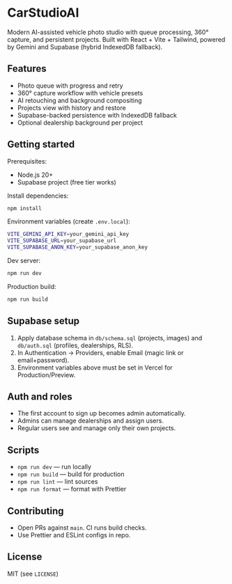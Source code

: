 # CarStudioAI

Modern AI-assisted vehicle photo studio with queue processing, 360° capture, and persistent projects. Built with React + Vite + Tailwind, powered by Gemini and Supabase (hybrid IndexedDB fallback).

## Features

- Photo queue with progress and retry
- 360° capture workflow with vehicle presets
- AI retouching and background compositing
- Projects view with history and restore
- Supabase-backed persistence with IndexedDB fallback
- Optional dealership background per project

## Getting started

Prerequisites:
- Node.js 20+
- Supabase project (free tier works)

Install dependencies:

```bash
npm install
```

Environment variables (create `.env.local`):

```bash
VITE_GEMINI_API_KEY=your_gemini_api_key
VITE_SUPABASE_URL=your_supabase_url
VITE_SUPABASE_ANON_KEY=your_supabase_anon_key
```

Dev server:

```bash
npm run dev
```

Production build:

```bash
npm run build
```

## Supabase setup

1) Apply database schema in `db/schema.sql` (projects, images) and `db/auth.sql` (profiles, dealerships, RLS).
2) In Authentication → Providers, enable Email (magic link or email+password).
3) Environment variables above must be set in Vercel for Production/Preview.

## Auth and roles

- The first account to sign up becomes admin automatically.
- Admins can manage dealerships and assign users.
- Regular users see and manage only their own projects.

## Scripts

- `npm run dev` — run locally
- `npm run build` — build for production
- `npm run lint` — lint sources
- `npm run format` — format with Prettier

## Contributing

- Open PRs against `main`. CI runs build checks.
- Use Prettier and ESLint configs in repo.

## License

MIT (see `LICENSE`)